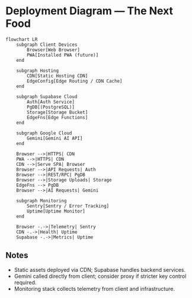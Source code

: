 # Deployment Diagram — The Next Food

```mermaid
flowchart LR
    subgraph Client Devices
        Browser[Web Browser]
        PWA[Installed PWA (future)]
    end

    subgraph Hosting
        CDN[Static Hosting CDN]
        EdgeConfig[Edge Routing / CDN Cache]
    end

    subgraph Supabase Cloud
        Auth[Auth Service]
        PgDB[(PostgreSQL)]
        Storage[Storage Bucket]
        EdgeFns[Edge Functions]
    end

    subgraph Google Cloud
        Gemini[Gemini AI API]
    end

    Browser -->|HTTPS| CDN
    PWA -->|HTTPS| CDN
    CDN -->|Serve SPA| Browser
    Browser -->|API Requests| Auth
    Browser -->|REST/RPC| PgDB
    Browser -->|Storage Uploads| Storage
    EdgeFns --> PgDB
    Browser -->|AI Requests| Gemini

    subgraph Monitoring
        Sentry[Sentry / Error Tracking]
        Uptime[Uptime Monitor]
    end

    Browser -.->|Telemetry| Sentry
    CDN -.->|Health| Uptime
    Supabase -.->|Metrics| Uptime
```

## Notes
- Static assets deployed via CDN; Supabase handles backend services.
- Gemini called directly from client; consider proxy if stricter key control required.
- Monitoring stack collects telemetry from client and infrastructure.

